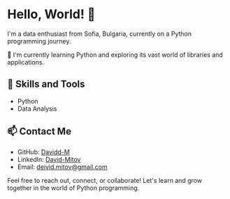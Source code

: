 # Hello, World! 👋

I'm a data enthusiast from Sofia, Bulgaria, currently on a Python programming journey. 

🌱 I'm currently learning Python and exploring its vast world of libraries and applications.

## 🔧 Skills and Tools

- Python
- Data Analysis

## 📫 Contact Me

- GitHub: [Davidd-M](https://github.com/Davidd-M)
- LinkedIn: [David-Mitov](https://www.linkedin.com/in/david-mitov/)
- Email: deivid.mitov@gmail.com

Feel free to reach out, connect, or collaborate! Let's learn and grow together in the world of Python programming.
